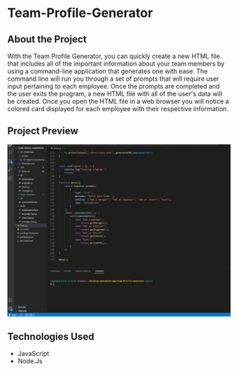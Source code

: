 # Team-Profile-Generator

## About the Project
With the Team Profile Generator, you can quickly create a new HTML file that includes all of the important information about your team members by using a command-line application that generates one with ease. The command line will run you through a set of prompts that will require user input pertaining to each employee. Once the prompts are completed and the user exits the program, a new HTML file with all of the user's data will be created. Once you open the HTML file in a web browser you will notice a colored card displayed for each employee with their respective information. 

## Project Preview
![Team-Profile-Generator](assets/teamprofilegenerator.gif)

## Technologies Used
- JavaScript
- Node.Js